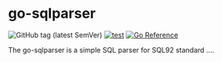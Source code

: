 # go-sqlparser

![GitHub tag (latest SemVer)](https://img.shields.io/github/v/tag/cybergarage/go-sqlparser)
[![test](https://github.com/cybergarage/go-sqlparser/actions/workflows/make.yml/badge.svg)](https://github.com/cybergarage/go-sqlparser/actions/workflows/make.yml)
[![Go Reference](https://pkg.go.dev/badge/github.com/cybergarage/go-sqlparser.svg)](https://pkg.go.dev/github.com/cybergarage/go-sqlparser)

The go-sqlparser is a simple SQL parser for SQL92 standard ....